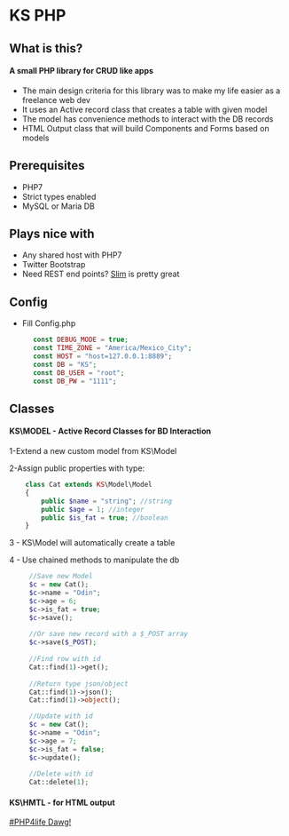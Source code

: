 # KS PHP

## What is this?

#### A small PHP library for CRUD like apps
- The main design criteria for this library was to make my life easier as a freelance web dev
- It uses an Active record class that creates a table with given model
- The model has convenience methods to interact with the DB records
- HTML Output class that will build Components and Forms based on models

## Prerequisites 

- PHP7
- Strict types enabled
- MySQL or Maria DB

## Plays nice with

- Any shared host with PHP7
- Twitter Bootstrap
- Need REST end points? [Slim](https://www.slimframework.com/) is pretty great

## Config

- Fill Config.php
```php
      const DEBUG_MODE = true;
      const TIME_ZONE = "America/Mexico_City";
      const HOST = "host=127.0.0.1:8889";
      const DB = "KS";
      const DB_USER = "root";
      const DB_PW = "1111";
```

## Classes 

#### KS\MODEL - Active Record Classes for BD Interaction

1-Extend a new custom model from KS\Model 

2-Assign public properties with type:

```php
    class Cat extends KS\Model\Model
    {
        public $name = "string"; //string
        public $age = 1; //integer
        public $is_fat = true; //boolean
    }
```  
    
3 - KS\Model will automatically create a table

4 - Use chained methods to manipulate the db
```php
     //Save new Model
     $c = new Cat();
     $c->name = "Odin";
     $c->age = 6;
     $c->is_fat = true;
     $c->save();
     
     //Or save new record with a $_POST array
     $c->save($_POST);
     
     //Find row with id 
     Cat::find(1)->get(); 
     
     //Return type json/object
     Cat::find(1)->json();
     Cat::find(1)->object();

     //Update with id 
     $c = new Cat();
     $c->name = "Odin";
     $c->age = 7;
     $c->is_fat = false;
     $c->update();
     
     //Delete with id
     Cat::delete(1);
```
     
#### KS\HMTL - for HTML output
     
[\#PHP4life Dawg!](https://twitter.com/_MinightCoffee)

